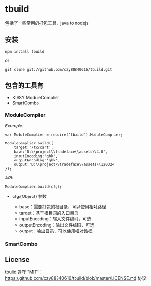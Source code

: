 # tbuild

包括了一些常用的打包工具，java to nodejs

## 安装
    npm install tbuild

or

    git clone git://github.com/czy88840616/tbuild.git

## 包含的工具有
* KISSY ModuleComplier
* SmartCombo

### ModuleComplier

*Example:*

    var ModuleComplier = require('tbuild').ModuleComplier;

    ModuleComplier.build({
        target:'/tc/cart',
        base:'D:\\project\\tradeface\\assets\\4.0',
        inputEncoding:'gbk',
        outputEncoding:'gbk',
        output:'D:\\project\\tradeface\\assets\\120324'
    });

*API:*

    ModuleComplier.build(cfg);

* cfg:{Object} 参数

    * base：需要打包的根目录，可以使用相对路径
    * target：基于根目录的入口目录
    * inputEncoding：输入文件编码，可选
    * outputEncoding：输出文件编码，可选
    * output：输出目录，可以使用相对路径

### SmartCombo

## License
tbulid 遵守 "MIT"：https://github.com/czy88840616/tbuild/blob/master/LICENSE.md 协议